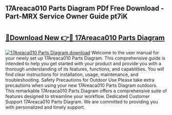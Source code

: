 ## 17Areaca010 Parts Diagram PDf Free Download - Part-MRX Service Owner Guide pt7iK

# <h2><a href="http://dfhw17j.blite.top/?on=17Areaca010+Parts+Diagram">🔗Download New 👉🔴 17Areaca010 Parts Diagram</a></h2>

[![17Areaca010 Parts Diagram download](https://i.imgur.com/lujVjoI.png)](http://dfhw17j.blite.top/?on=17Areaca010+Parts+Diagram)
Welcome to the user manual for your newly set up 17Areaca010 Parts Diagram. This comprehensive guide is intended to help you get started with your product and provide you with a thorough understanding of its features, functions, and capabilities. You will find clear instructions for installation, usage, maintenance, and troubleshooting. Safety Precautions for Outdoor Use Please take extra precautions when using your new 17Areaca010 Parts Diagram outdoors. This remarkable 17Areaca010 Parts Diagram offers a comprehensive suite of features designed to streamline your workflow. Dedicated Customer Support 17Areaca010 Parts Diagram. We are committed to providing you with personalized and timely support.
